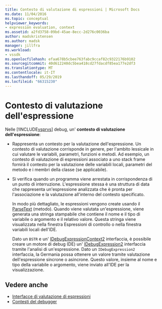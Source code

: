 ```yaml
---
title: Contesto di valutazione di espressioni | Microsoft Docs
ms.date: 11/04/2016
ms.topic: conceptual
helpviewer_keywords:
- expression evaluation, context
ms.assetid: a2fd3758-09bd-45ae-8ecc-2d276c0036ba
author: madskristensen
ms.author: madsk
manager: jillfra
ms.workload:
- vssdk
ms.openlocfilehash: efaa678b5cbee763fabc9ccaf82c9322176b9102
ms.sourcegitcommit: 40d612240dc5bea418cd27fdacdf85ea177e2df3
ms.translationtype: MT
ms.contentlocale: it-IT
ms.lasthandoff: 05/29/2019
ms.locfileid: "66315230"
---
```

# <a name="expression-evaluation-context"></a>Contesto di valutazione dell'espressione
Nelle [!INCLUDE[vsprvs](../../code-quality/includes/vsprvs_md.md)] debug, un' **contesto di valutazione dell'espressione**:

- Rappresenta un contesto per la valutazione dell'espressione. Un contesto di valutazione corrisponde in genere, per l'ambito lessicale in cui valutare le variabili, parametri, funzioni e metodi. Ad esempio, un contesto di valutazione di espressioni associato a uno stack frame fornirà il contesto per la valutazione delle variabili locali, parametri del metodo e i membri della classe (se applicabile).

- Si verifica quando un programma viene arrestata in corrispondenza di un punto di interruzione. L'espressione stessa è una struttura di data che rappresenta un'espressione analizzata che è pronta per l'associazione e la valutazione all'interno del contesto specificato.

     In modo più dettagliato, le espressioni vengono create usando il [ParseText](../../extensibility/debugger/reference/idebugexpressioncontext2-parsetext.md) (metodo). Quando viene valutata un'espressione, viene generata una stringa stampabile che contiene il nome e il tipo di variabile o argomento e il relativo valore. Questa stringa viene visualizzata nella finestra Espressioni di controllo o nella finestra variabili locali dell'IDE.

     Dato un `BSTR` e un' [IDebugExpressionContext2](../../extensibility/debugger/reference/idebugexpressioncontext2.md) interfaccia, è possibile creare un motore di debug (DE) un' [IDebugExpression2](../../extensibility/debugger/reference/idebugexpression2.md) interfaccia tramite l'analisi di un'espressione. Dato un `IDebugExpression2` interfaccia, la Germania possa ottenere un valore tramite valutazione dell'espressione sincrone o asincrone. Questo valore, insieme al nome e tipo della variabile o argomento, viene inviato all'IDE per la visualizzazione.

## <a name="see-also"></a>Vedere anche
- [Interfacce di valutazione di espressioni](../../extensibility/debugger/reference/expression-evaluation-interfaces.md)
- [Contesti del debugger](../../extensibility/debugger/debugger-contexts.md)